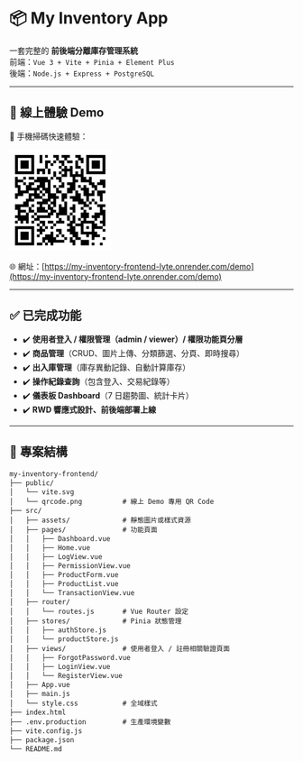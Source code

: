# 📦 My Inventory App

一套完整的 **前後端分離庫存管理系統**  
前端：`Vue 3 + Vite + Pinia + Element Plus`  
後端：`Node.js + Express + PostgreSQL`

---

## 🔗 線上體驗 Demo

📱 手機掃碼快速體驗：

<img src="./public/qr-code.png" width="180" />

🌐 網址：[https://my-inventory-frontend-lyte.onrender.com/demo](https://my-inventory-frontend-lyte.onrender.com/demo)

---

## ✅ 已完成功能

- ✔️ **使用者登入 / 權限管理（admin / viewer）/ 權限功能頁分層**
- ✔️ **商品管理**（CRUD、圖片上傳、分類篩選、分頁、即時搜尋）
- ✔️ **出入庫管理**（庫存異動記錄、自動計算庫存）
- ✔️ **操作紀錄查詢**（包含登入、交易紀錄等）
- ✔️ **儀表板 Dashboard**（7 日趨勢圖、統計卡片）
- ✔️ **RWD 響應式設計、前後端部署上線**

---

## 🧱 專案結構

```
my-inventory-frontend/
├── public/
│   └── vite.svg
│   └── qrcode.png          # 線上 Demo 專用 QR Code
├── src/
│   ├── assets/             # 靜態圖片或樣式資源
│   ├── pages/              # 功能頁面
│   │   ├── Dashboard.vue
│   │   ├── Home.vue
│   │   ├── LogView.vue
│   │   ├── PermissionView.vue
│   │   ├── ProductForm.vue
│   │   ├── ProductList.vue
│   │   └── TransactionView.vue
│   ├── router/
│   │   └── routes.js       # Vue Router 設定
│   ├── stores/             # Pinia 狀態管理
│   │   ├── authStore.js
│   │   └── productStore.js
│   ├── views/              # 使用者登入 / 註冊相關驗證頁面
│   │   ├── ForgotPassword.vue
│   │   ├── LoginView.vue
│   │   └── RegisterView.vue
│   ├── App.vue
│   ├── main.js
│   └── style.css           # 全域樣式
├── index.html
├── .env.production         # 生產環境變數
├── vite.config.js
├── package.json
└── README.md
```
